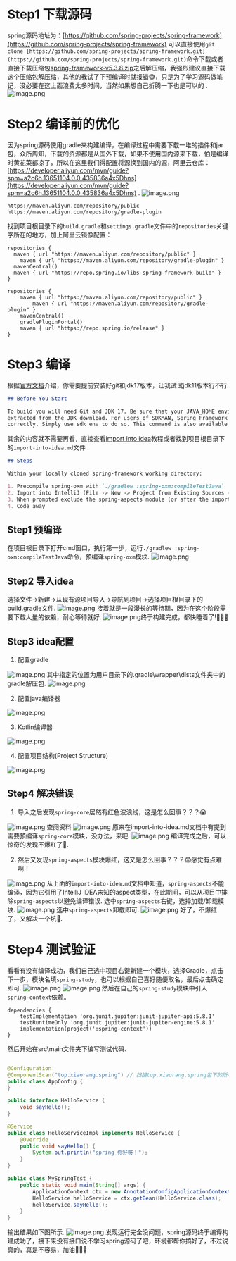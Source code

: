 # Step1 下载源码

spring源码地址为：[https://github.com/spring-projects/spring-framework](https://github.com/spring-projects/spring-framework)
可以直接使用`git
clone [https://github.com/spring-projects/spring-framework.git](https://github.com/spring-projects/spring-framework.git)`命令下载或者直接下载压缩包[spring-framework-v5.3.8.zip](https://www.yuque.com/attachments/yuque/0/2022/zip/1554080/1648258772426-a3270bb1-3d52-498b-9c46-1f046ba4370a.zip?_lake_card=%7B%22src%22%3A%22https%3A%2F%2Fwww.yuque.com%2Fattachments%2Fyuque%2F0%2F2022%2Fzip%2F1554080%2F1648258772426-a3270bb1-3d52-498b-9c46-1f046ba4370a.zip%22%2C%22name%22%3A%22spring-framework-v5.3.8.zip%22%2C%22size%22%3A17684969%2C%22type%22%3A%22application%2Fx-zip-compressed%22%2C%22ext%22%3A%22zip%22%2C%22status%22%3A%22done%22%2C%22taskId%22%3A%22u2a9b1641-ba28-420d-b7ed-5c8f0bec05c%22%2C%22taskType%22%3A%22upload%22%2C%22id%22%3A%22u2346eb02%22%2C%22card%22%3A%22file%22%7D)之后解压缩，我强烈建议直接下载这个压缩包解压缩，其他的我试了下预编译时就报错😅，只是为了学习源码做笔记，没必要在这上面浪费太多时间，当然如果想自己折腾一下也是可以的
.
![image.png](https://cdn.nlark.com/yuque/0/2022/png/1554080/1648196835889-f4f2edf1-ca1c-4b54-ae28-b218898c91b4.png#clientId=uafe0e9d1-eb88-4&crop=0&crop=0&crop=1&crop=1&from=paste&height=975&id=ucd6e4397&originHeight=975&originWidth=1664&originalType=binary&ratio=1&rotation=0&showTitle=false&size=247295&status=done&style=none&taskId=u24e22cfd-e292-48a8-820c-13029f92bdf&title=&width=1664)

# Step2 编译前的优化

因为spring源码使用gradle来构建编译，在编译过程中需要下载一堆的插件和jar包，众所周知，下载的资源都是从国外下载，如果不使用国内源来下载，怕是编译时黄花菜都凉了，所以在这里我们得配置将源换到国内的源，阿里云仓库：[https://developer.aliyun.com/mvn/guide?spm=a2c6h.13651104.0.0.435836a4x5Dhns](https://developer.aliyun.com/mvn/guide?spm=a2c6h.13651104.0.0.435836a4x5Dhns)
.
![image.png](https://cdn.nlark.com/yuque/0/2022/png/1554080/1648197506579-5bb0b7b0-c026-4867-af82-756148a9e3b5.png#clientId=uafe0e9d1-eb88-4&crop=0&crop=0&crop=1&crop=1&from=paste&height=975&id=u9ad535af&originHeight=975&originWidth=1664&originalType=binary&ratio=1&rotation=0&showTitle=false&size=227735&status=done&style=none&taskId=u51f35c18-0798-4487-b377-a45eedfe03f&title=&width=1664)

```
https://maven.aliyun.com/repository/public
https://maven.aliyun.com/repository/gradle-plugin
```

找到项目根目录下的`build.gradle`和`settings.gradle`文件中的`repositories`关键字所在的地方，加上阿里云镜像配置：

```
repositories {
  maven { url "https://maven.aliyun.com/repository/public" }
	maven { url "https://maven.aliyun.com/repository/gradle-plugin" }
  mavenCentral()
  maven { url "https://repo.spring.io/libs-spring-framework-build" }
}
```

```
repositories {
    maven { url "https://maven.aliyun.com/repository/public" }
		maven { url "https://maven.aliyun.com/repository/gradle-plugin" }
    mavenCentral()
    gradlePluginPortal()
    maven { url "https://repo.spring.io/release" }
}
```

# Step3 编译

根据[官方文档](https://github.com/spring-projects/spring-framework/wiki/Build-from-Source)介绍，你需要提前安装好git和jdk17版本，让我试试jdk11版本行不行

```markdown
## Before You Start

To build you will need Git and JDK 17. Be sure that your JAVA_HOME environment variable points to the jdk17 folder
extracted from the JDK download. For users of SDKMAN, Spring Framework provides .sdkmanrc files that set up your JDK
correctly. Simply use sdk env to do so. This command is also available in the 5.3 branch, which uses JDK 8.
```

其余的内容就不需要再看，直接查看[import into idea](https://github.com/spring-projects/spring-framework/blob/main/import-into-idea.md)教程或者找到项目根目录下的`import-into-idea.md`文件
.

```markdown
## Steps

Within your locally cloned spring-framework working directory:

1. Precompile spring-oxm with `./gradlew :spring-oxm:compileTestJava`
2. Import into IntelliJ (File -> New -> Project from Existing Sources -> Navigate to directory -> Select build.gradle)
3. When prompted exclude the spring-aspects module (or after the import via File-> Project Structure -> Modules)
4. Code away
```

## Step1 预编译

在项目根目录下打开cmd窗口，执行第一步，运行`./gradlew :spring-oxm:compileTestJava`命令，预编译`spring-oxm`模块.
![image.png](https://cdn.nlark.com/yuque/0/2022/png/1554080/1648259307000-d66d2397-96b7-4ba2-98bf-193348bec630.png#clientId=u8f79452b-071f-4&crop=0&crop=0&crop=1&crop=1&from=paste&height=953&id=u3430770d&originHeight=953&originWidth=1913&originalType=binary&ratio=1&rotation=0&showTitle=false&size=896137&status=done&style=none&taskId=uac5051eb-4f55-490e-8067-678ec930249&title=&width=1913)

## Step2 导入idea

选择文件->新建->从现有源项目导入->导航到项目->选择项目根目录下的build.gradle文件.
![image.png](https://cdn.nlark.com/yuque/0/2022/png/1554080/1648259690562-481d9cdc-d18c-4f2b-92a3-e48197d34d94.png#clientId=u8f79452b-071f-4&crop=0&crop=0&crop=1&crop=1&from=paste&height=984&id=u14afcff3&originHeight=984&originWidth=1384&originalType=binary&ratio=1&rotation=0&showTitle=false&size=646490&status=done&style=none&taskId=uac4b1468-0b3b-4ade-b5b9-7ac48f24c50&title=&width=1384)
接着就是一段漫长的等待期，因为在这个阶段需要下载大量的依赖，耐心等待就好.
![image.png](https://cdn.nlark.com/yuque/0/2022/png/1554080/1648260032258-b64efc67-4f2a-464a-b28c-127b5e5980b6.png#clientId=u8f79452b-071f-4&crop=0&crop=0&crop=1&crop=1&from=paste&height=491&id=uf80f22cd&originHeight=491&originWidth=1863&originalType=binary&ratio=1&rotation=0&showTitle=false&size=400480&status=done&style=none&taskId=u403cedc5-7c48-484b-9292-5adbbf9c394&title=&width=1863)终于构建完成，都快睡着了!🥱🥱🥱

## Step3 idea配置

1. 配置gradle

![image.png](https://cdn.nlark.com/yuque/0/2022/png/1554080/1648260450346-588b0487-abf9-4d16-8428-ed0e91abba23.png#clientId=u8f79452b-071f-4&crop=0&crop=0&crop=1&crop=1&from=paste&height=890&id=u680d2fed&originHeight=890&originWidth=1467&originalType=binary&ratio=1&rotation=0&showTitle=false&size=110207&status=done&style=none&taskId=u6118c4c9-7bb2-4d2b-a868-43b8562c4b8&title=&width=1467)
其中指定的位置为用户目录下的.gradle\wrapper\dists文件夹中的gradle解压包.
![image.png](https://cdn.nlark.com/yuque/0/2022/png/1554080/1648260374524-3c07c9bb-01be-4062-8892-ef0d5b0d6592.png#clientId=u8f79452b-071f-4&crop=0&crop=0&crop=1&crop=1&from=paste&height=608&id=u701f8726&originHeight=608&originWidth=1018&originalType=binary&ratio=1&rotation=0&showTitle=false&size=56013&status=done&style=none&taskId=uaab2fd36-fa65-41b9-82b4-68a5d215dcb&title=&width=1018)

2. 配置java编译器

![image.png](https://cdn.nlark.com/yuque/0/2022/png/1554080/1648262891099-310ba44b-29fc-4154-ac12-fbc282d0553f.png#clientId=u8f79452b-071f-4&crop=0&crop=0&crop=1&crop=1&from=paste&height=890&id=u874f8c57&originHeight=890&originWidth=1467&originalType=binary&ratio=1&rotation=0&showTitle=false&size=101062&status=done&style=none&taskId=u45064434-0f20-4528-8c32-5b356e07805&title=&width=1467)

3. Kotlin编译器

![image.png](https://cdn.nlark.com/yuque/0/2022/png/1554080/1648265519020-43abfce8-84bd-455c-82b5-5ecd4d87a131.png#clientId=u8f79452b-071f-4&crop=0&crop=0&crop=1&crop=1&from=paste&height=890&id=u60b7b361&originHeight=890&originWidth=1467&originalType=binary&ratio=1&rotation=0&showTitle=false&size=97873&status=done&style=none&taskId=u633a70ed-4598-492f-be80-3f29297ccf8&title=&width=1467)

4. 配置项目结构(Project Structure)

![image.png](https://cdn.nlark.com/yuque/0/2022/png/1554080/1648265593314-c9179c37-a712-45ed-acb2-9583bd0a0554.png#clientId=u8f79452b-071f-4&crop=0&crop=0&crop=1&crop=1&from=paste&height=890&id=u7c0feeda&originHeight=890&originWidth=1467&originalType=binary&ratio=1&rotation=0&showTitle=false&size=36889&status=done&style=none&taskId=u51385b7f-ea5d-41ea-a001-96872ffd1e0&title=&width=1467)

## Step4 解决错误

1. 导入之后发现`spring-core`居然有红色波浪线，这是怎么回事？？？😱

![image.png](https://cdn.nlark.com/yuque/0/2022/png/1554080/1648262384051-a18408a0-4aac-4fc7-a835-3b00933305fb.png#clientId=u8f79452b-071f-4&crop=0&crop=0&crop=1&crop=1&from=paste&height=866&id=u4701221c&originHeight=866&originWidth=553&originalType=binary&ratio=1&rotation=0&showTitle=false&size=222120&status=done&style=none&taskId=u4a7bb614-0d54-4718-bd33-b4bb8377baf&title=&width=553)
查阅资料
![image.png](https://cdn.nlark.com/yuque/0/2022/png/1554080/1648262486708-7f13f949-a5e4-4233-a0f9-ea4e4b83ba4c.png#clientId=u8f79452b-071f-4&crop=0&crop=0&crop=1&crop=1&from=paste&height=488&id=u3e27e492&originHeight=488&originWidth=1110&originalType=binary&ratio=1&rotation=0&showTitle=false&size=63506&status=done&style=none&taskId=u682799de-3dab-40ad-a8ae-f4fd5fc4258&title=&width=1110)
原来在import-into-idea.md文档中有提到需要预编译`spring-core`模块，没办法，来吧.
![image.png](https://cdn.nlark.com/yuque/0/2022/png/1554080/1648262666351-92129d1d-536c-4126-b935-44c90d7126de.png#clientId=u8f79452b-071f-4&crop=0&crop=0&crop=1&crop=1&from=paste&height=711&id=u89bda25d&originHeight=711&originWidth=1862&originalType=binary&ratio=1&rotation=0&showTitle=false&size=584293&status=done&style=none&taskId=udcea165f-285d-4bc7-aa6a-7467a7be155&title=&width=1862)
编译完成之后，可以惊奇的发现不爆红了🤗.

2. 然后又发现`spring-aspects`模块爆红，这又是怎么回事？？？😱感觉有点难啊！

![image.png](https://cdn.nlark.com/yuque/0/2022/png/1554080/1648263297739-84967348-300f-4a91-b72f-e907f779a884.png#clientId=u8f79452b-071f-4&crop=0&crop=0&crop=1&crop=1&from=paste&height=456&id=uff3b640c&originHeight=456&originWidth=552&originalType=binary&ratio=1&rotation=0&showTitle=false&size=144020&status=done&style=none&taskId=ue3dbb734-daa3-4949-9326-998b249cfd8&title=&width=552)
从上面的`import-into-idea.md`文档中知道，`spring-aspects`不能编译，因为它引用了IntelliJ IDEA未知的aspect类型，在此期间，可以从项目中排除`spring-aspects`以避免编译错误.
选中`spring-aspects`右键，选择加载/卸载模块.
![image.png](https://cdn.nlark.com/yuque/0/2022/png/1554080/1648263538831-fa5e4578-490d-4cfd-a5c2-9d75b355764a.png#clientId=u8f79452b-071f-4&crop=0&crop=0&crop=1&crop=1&from=paste&height=927&id=ufb1eff69&originHeight=927&originWidth=591&originalType=binary&ratio=1&rotation=0&showTitle=false&size=53616&status=done&style=none&taskId=u916bfc31-b7c4-42e4-b4ea-07196567027&title=&width=591)
选中`spring-aspects`卸载即可.
![image.png](https://cdn.nlark.com/yuque/0/2022/png/1554080/1648263599459-f78ffc28-3428-45dc-835e-8680cddf046d.png#clientId=u8f79452b-071f-4&crop=0&crop=0&crop=1&crop=1&from=paste&height=644&id=u69eb0075&originHeight=644&originWidth=817&originalType=binary&ratio=1&rotation=0&showTitle=false&size=66575&status=done&style=none&taskId=u25af96db-1f6e-442b-a850-000fadcb318&title=&width=817)
好了，不爆红了，又解决一个坑🤗.

# Step4 测试验证

看看有没有编译成功，我们自己选中项目右键新建一个模块，选择Gradle，点击下一步，模块名填`spring-study`，也可以根据自己喜好随便取名，最后点击确定即可.
![image.png](https://cdn.nlark.com/yuque/0/2022/png/1554080/1648261095497-06fa985a-0dec-4aef-afe8-7510b9c782e5.png#clientId=u8f79452b-071f-4&crop=0&crop=0&crop=1&crop=1&from=paste&height=609&id=u24696c04&originHeight=609&originWidth=798&originalType=binary&ratio=1&rotation=0&showTitle=false&size=60438&status=done&style=none&taskId=u6c3978d4-6c11-4ae7-aca6-2543eabc1df&title=&width=798)
![image.png](https://cdn.nlark.com/yuque/0/2022/png/1554080/1648263713839-1aa00046-53a5-436a-97c6-8e9f534a92b2.png#clientId=u8f79452b-071f-4&crop=0&crop=0&crop=1&crop=1&from=paste&height=609&id=u9fbb458c&originHeight=609&originWidth=798&originalType=binary&ratio=1&rotation=0&showTitle=false&size=21964&status=done&style=none&taskId=u91506663-fab7-4cd9-9223-7f1ce3ead2d&title=&width=798)
然后在自己的`spring-study`模块中引入`spring-context`依赖。

```
dependencies {
    testImplementation 'org.junit.jupiter:junit-jupiter-api:5.8.1'
    testRuntimeOnly 'org.junit.jupiter:junit-jupiter-engine:5.8.1'
    implementation(project(':spring-context'))
}
```

然后开始在src\main文件夹下编写测试代码.

```java

@Configuration
@ComponentScan("top.xiaorang.spring") // 扫描top.xiaorang.spring包下的所有bean
public class AppConfig {
}
```

```java
public interface HelloService {
    void sayHello();
}

@Service
public class HelloServiceImpl implements HelloService {
    @Override
    public void sayHello() {
        System.out.println("spring 你好呀！");
    }
}
```

```java
public class MySpringTest {
    public static void main(String[] args) {
        ApplicationContext ctx = new AnnotationConfigApplicationContext(AppConfig.class);
        HelloService helloService = ctx.getBean(HelloService.class);
        helloService.sayHello();
    }
}
```

输出结果如下图所示.
![image.png](https://cdn.nlark.com/yuque/0/2022/png/1554080/1648265684234-be4136dc-730f-45a9-8860-dea04a3f2ad3.png#clientId=u8f79452b-071f-4&crop=0&crop=0&crop=1&crop=1&from=paste&height=449&id=u23b97851&originHeight=449&originWidth=1791&originalType=binary&ratio=1&rotation=0&showTitle=false&size=255198&status=done&style=none&taskId=u17d6e870-e268-4ade-b71a-c057a37fc0b&title=&width=1791)
发现运行完全没问题，spring源码终于编译构建成功了，接下来没有接口说不学习spring源码了吧，环境都帮你搞好了，不过说真的，真是不容易，加油🥳🥳🥳
